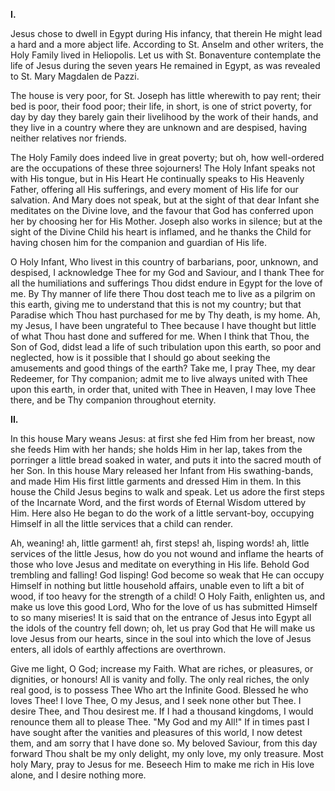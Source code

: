 
**I\.**

Jesus chose to dwell in Egypt during His infancy, that therein He might lead a hard and a more abject life. According to St. Anselm and other writers, the Holy Family lived in Heliopolis. Let us with St. Bonaventure contemplate the life of Jesus during the seven years He remained in Egypt, as was revealed to St. Mary Magdalen de Pazzi.

The house is very poor, for St. Joseph has little wherewith to pay rent; their bed is poor, their food poor; their life, in short, is one of strict poverty, for day by day they barely gain their livelihood by the work of their hands, and they live in a country where they are unknown and are despised, having neither relatives nor friends.

The Holy Family does indeed live in great poverty; but oh, how well-ordered are the occupations of these three sojourners! The Holy Infant speaks not with His tongue, but in His Heart He continually speaks to His Heavenly Father, offering all His sufferings, and every moment of His life for our salvation. And Mary does not speak, but at the sight of that dear Infant she meditates on the Divine love, and the favour that God has conferred upon her by choosing her for His Mother. Joseph also works in silence; but at the sight of the Divine Child his heart is inflamed, and he thanks the Child for having chosen him for the companion and guardian of His life.

O Holy Infant, Who livest in this country of barbarians, poor, unknown, and despised, I acknowledge Thee for my God and Saviour, and I thank Thee for all the humiliations and sufferings Thou didst endure in Egypt for the love of me. By Thy manner of life there Thou dost teach me to live as a pilgrim on this earth, giving me to understand that this is not my country; but that Paradise which Thou hast purchased for me by Thy death, is my home. Ah, my Jesus, I have been ungrateful to Thee because I have thought but little of what Thou hast done and suffered for me. When I think that Thou, the Son of God, didst lead a life of such tribulation upon this earth, so poor and neglected, how is it possible that I should go about seeking the amusements and good things of the earth? Take me, I pray Thee, my dear Redeemer, for Thy companion; admit me to live always united with Thee upon this earth, in order that, united with Thee in Heaven, I may love Thee there, and be Thy companion throughout eternity.

**II\.**

In this house Mary weans Jesus: at first she fed Him from her breast, now she feeds Him with her hands; she holds Him in her lap, takes from the porringer a little bread soaked in water, and puts it into the sacred mouth of her Son. In this house Mary released her Infant from His swathing-bands, and made Him His first little garments and dressed Him in them. In this house the Child Jesus begins to walk and speak. Let us adore the first steps of the Incarnate Word, and the first words of Eternal Wisdom uttered by Him. Here also He began to do the work of a little servant-boy, occupying Himself in all the little services that a child can render.

Ah, weaning! ah, little garment! ah, first steps! ah, lisping words! ah, little services of the little Jesus, how do you not wound and inflame the hearts of those who love Jesus and meditate on everything in His life. Behold God trembling and falling! God lisping! God become so weak that He can occupy Himself in nothing but little household affairs, unable even to lift a bit of wood, if too heavy for the strength of a child! O Holy Faith, enlighten us, and make us love this good Lord, Who for the love of us has submitted Himself to so many miseries! It is said that on the entrance of Jesus into Egypt all the idols of the country fell down; oh, let us pray God that He will make us love Jesus from our hearts, since in the soul into which the love of Jesus enters, all idols of earthly affections are overthrown.

Give me light, O God; increase my Faith. What are riches, or pleasures, or dignities, or honours! All is vanity and folly. The only real riches, the only real good, is to possess Thee Who art the Infinite Good. Blessed he who loves Thee! I love Thee, O my Jesus, and I seek none other but Thee. I desire Thee, and Thou desirest me. If I had a thousand kingdoms, I would renounce them all to please Thee. \"My God and my All!\" If in times past I have sought after the vanities and pleasures of this world, I now detest them, and am sorry that I have done so. My beloved Saviour, from this day forward Thou shalt be my only delight, my only love, my only treasure. Most holy Mary, pray to Jesus for me. Beseech Him to make me rich in His love alone, and I desire nothing more.

